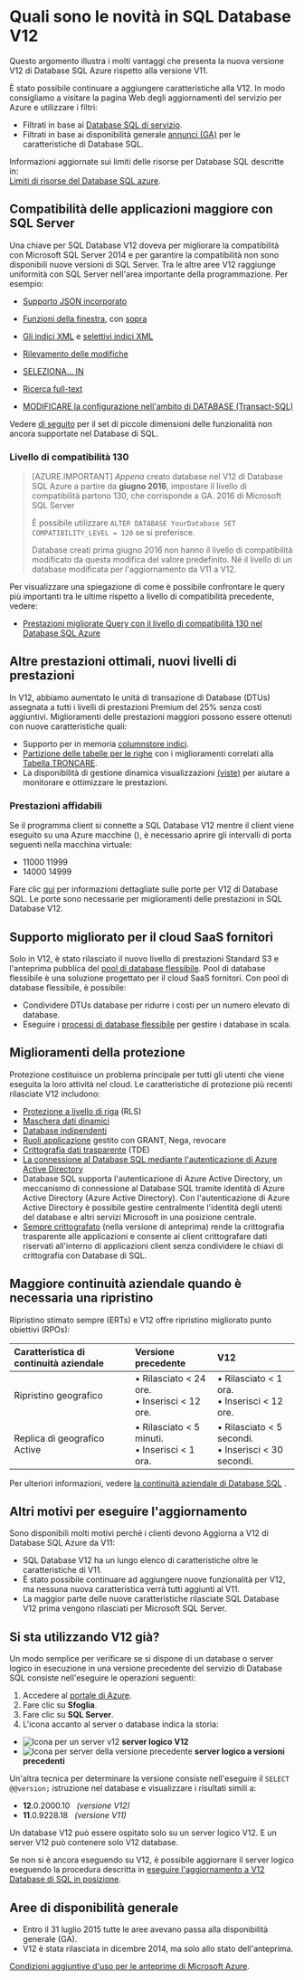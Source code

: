 <properties
    pageTitle="Quali sono le novità in SQL Database V12 | Microsoft Azure"
    description="Descrive il motivo per cui usufruire sistemi aziendali che utilizzano il Database di SQL Azure nel cloud, eseguire l'aggiornamento alla versione V12."
    services="sql-database"
    documentationCenter=""
    authors="MightyPen"
    manager="jhubbard"
    editor=""/>


<tags
    ms.service="sql-database"
    ms.workload="data-management"
    ms.tgt_pltfrm="na"
    ms.devlang="na"
    ms.topic="article"
    ms.date="08/15/2016"
    ms.author="genemi"/>


# <a name="whats-new-in-sql-database-v12"></a>Quali sono le novità in SQL Database V12


Questo argomento illustra i molti vantaggi che presenta la nuova versione V12 di Database SQL Azure rispetto alla versione V11.


È stato possibile continuare a aggiungere caratteristiche alla V12. In modo consigliamo a visitare la pagina Web degli aggiornamenti del servizio per Azure e utilizzare i filtri:


- Filtrati in base ai [Database SQL di servizio](https://azure.microsoft.com/updates/?service=sql-database).
- Filtrati in base ai disponibilità generale [annunci (GA)](http://azure.microsoft.com/updates/?service=sql-database&update-type=general-availability) per le caratteristiche di Database SQL.


Informazioni aggiornate sui limiti delle risorse per Database SQL descritte in:<br/>[Limiti di risorse del Database SQL azure](sql-database-resource-limits.md).


## <a name="increased-application-compatibility-with-sql-server"></a>Compatibilità delle applicazioni maggiore con SQL Server


Una chiave per SQL Database V12 doveva per migliorare la compatibilità con Microsoft SQL Server 2014 e per garantire la compatibilità non sono disponibili nuove versioni di SQL Server. Tra le altre aree V12 raggiunge uniformità con SQL Server nell'area importante della programmazione. Per esempio:

- [Supporto JSON incorporato](https://msdn.microsoft.com/library/dn921897.aspx)

- [Funzioni della finestra](http://msdn.microsoft.com/library/ms189798.aspx), con [sopra](http://msdn.microsoft.com/library/ms189461.aspx)

- [Gli indici XML](http://msdn.microsoft.com/library/bb934097.aspx) e [selettivi indici XML](http://msdn.microsoft.com/library/jj670104.aspx)

- [Rilevamento delle modifiche](http://msdn.microsoft.com/library/bb933875.aspx)

- [SELEZIONA... IN](http://msdn.microsoft.com/library/ms188029.aspx)

- [Ricerca full-text](http://msdn.microsoft.com/library/ms142571.aspx)

- [MODIFICARE la configurazione nell'ambito di DATABASE (Transact-SQL)](http://msdn.microsoft.com/library/mt629158.aspx)

Vedere [di seguito](sql-database-transact-sql-information.md) per il set di piccole dimensioni delle funzionalità non ancora supportate nel Database di SQL.


### <a name="compatibility-level-130"></a>Livello di compatibilità 130


> [AZURE.IMPORTANT] *Appena* creato database nel V12 di Database SQL Azure a partire da **giugno 2016**, impostare il livello di compatibilità partono 130, che corrisponde a GA. 2016 di Microsoft SQL Server
> 
> È possibile utilizzare `ALTER DATABASE YourDatabase SET COMPATIBILITY_LEVEL = 120` se si preferisce.
> 
> Database creati prima giugno 2016 non hanno il livello di compatibilità modificato da questa modifica del valore predefinito. Né il livello di un database modificata per l'aggiornamento da V11 a V12.



Per visualizzare una spiegazione di come è possibile confrontare le query più importanti tra le ultime rispetto a livello di compatibilità precedente, vedere:

- [Prestazioni migliorate Query con il livello di compatibilità 130 nel Database SQL Azure](sql-database-compatibility-level-query-performance-130.md)



## <a name="more-premium-performance-new-performance-levels"></a>Altre prestazioni ottimali, nuovi livelli di prestazioni


In V12, abbiamo aumentato le unità di transazione di Database (DTUs) assegnata a tutti i livelli di prestazioni Premium del 25% senza costi aggiuntivi. Miglioramenti delle prestazioni maggiori possono essere ottenuti con nuove caratteristiche quali:


- Supporto per in memoria [columnstore indici](http://msdn.microsoft.com/library/gg492153.aspx).
- [Partizione delle tabelle per le righe](http://msdn.microsoft.com/library/ms187802.aspx) con i miglioramenti correlati alla [Tabella TRONCARE](http://msdn.microsoft.com/library/ms177570.aspx).
- La disponibilità di gestione dinamica visualizzazioni [(viste)](http://msdn.microsoft.com/library/ms188754.aspx) per aiutare a monitorare e ottimizzare le prestazioni.


### <a name="reliable-performance"></a>Prestazioni affidabili


Se il programma client si connette a SQL Database V12 mentre il client viene eseguito su una Azure macchine (), è necessario aprire gli intervalli di porta seguenti nella macchina virtuale:

- 11000 11999
- 14000 14999


Fare clic [qui](sql-database-develop-direct-route-ports-adonet-v12.md) per informazioni dettagliate sulle porte per V12 di Database SQL. Le porte sono necessarie per miglioramenti delle prestazioni in SQL Database V12.


## <a name="better-support-for-cloud-saas-vendors"></a>Supporto migliorato per il cloud SaaS fornitori


Solo in V12, è stato rilasciato il nuovo livello di prestazioni Standard S3 e l'anteprima pubblica del [pool di database flessibile](sql-database-elastic-pool.md). Pool di database flessibile è una soluzione progettato per il cloud SaaS fornitori.  Con pool di database flessibile, è possibile:


- Condividere DTUs database per ridurre i costi per un numero elevato di database.
- Eseguire i [processi di database flessibile](sql-database-elastic-jobs-overview.md) per gestire i database in scala.


## <a name="security-enhancements"></a>Miglioramenti della protezione


Protezione costituisce un problema principale per tutti gli utenti che viene eseguita la loro attività nel cloud. Le caratteristiche di protezione più recenti rilasciate V12 includono:


- [Protezione a livello di riga](http://msdn.microsoft.com/library/dn765131.aspx) (RLS)
- [Maschera dati dinamici](sql-database-dynamic-data-masking-get-started.md)
- [Database indipendenti](http://msdn.microsoft.com/library/ff929188.aspx)
- [Ruoli applicazione](http://msdn.microsoft.com/library/ms190998.aspx) gestito con GRANT, Nega, revocare
- [Crittografia dati trasparente](http://msdn.microsoft.com/library/0bf7e8ff-1416-4923-9c4c-49341e208c62.aspx) (TDE)
- [La connessione al Database SQL mediante l'autenticazione di Azure Active Directory](sql-database-aad-authentication.md)
 - Database SQL supporta l'autenticazione di Azure Active Directory, un meccanismo di connessione al Database SQL tramite identità di Azure Active Directory (Azure Active Directory). Con l'autenticazione di Azure Active Directory è possibile gestire centralmente l'identità degli utenti del database e altri servizi Microsoft in una posizione centrale.
- [Sempre crittografato](https://msdn.microsoft.com/library/mt163865.aspx) (nella versione di anteprima) rende la crittografia trasparente alle applicazioni e consente ai client crittografare dati riservati all'interno di applicazioni client senza condividere le chiavi di crittografia con Database di SQL.


## <a name="increased-business-continuity-when-recovery-is-needed"></a>Maggiore continuità aziendale quando è necessaria una ripristino


Ripristino stimato sempre (ERTs) e V12 offre ripristino migliorato punto obiettivi (RPOs):


| Caratteristica di continuità aziendale | Versione precedente | V12 |
| :-- | :-- | :-- |
| Ripristino geografico | • Rilasciato < 24 ore.<br/>• Inserisci < 12 ore. | • Rilasciato < 1 ora.<br/>• Inserisci < 12 ore. |
| Replica di geografico Active | • Rilasciato < 5 minuti.<br/>• Inserisci < 1 ora. | • Rilasciato < 5 secondi.<br/>• Inserisci < 30 secondi. |


Per ulteriori informazioni, vedere [la continuità aziendale di Database SQL](sql-database-business-continuity.md) .


## <a name="more-reasons-to-upgrade-now"></a>Altri motivi per eseguire l'aggiornamento


Sono disponibili molti motivi perché i clienti devono Aggiorna a V12 di Database SQL Azure da V11:


- SQL Database V12 ha un lungo elenco di caratteristiche oltre le caratteristiche di V11.
- È stato possibile continuare ad aggiungere nuove funzionalità per V12, ma nessuna nuova caratteristica verrà tutti aggiunti al V11.
- La maggior parte delle nuove caratteristiche rilasciate SQL Database V12 prima vengono rilasciati per Microsoft SQL Server.


## <a name="are-you-using-v12-already"></a>Si sta utilizzando V12 già?


Un modo semplice per verificare se si dispone di un database o server logico in esecuzione in una versione precedente del servizio di Database SQL consiste nell'eseguire le operazioni seguenti:


1. Accedere al [portale di Azure](https://portal.azure.com/).
2. Fare clic su **Sfoglia**.
3. Fare clic su **SQL Server**.
4. L'icona accanto al server o database indica la storia:
 - ![Icona per un server v12](./media/sql-database-v12-whats-new/v12_icon.png) **server logico V12**
 - ![Icona per server della versione precedente](./media/sql-database-v12-whats-new/earlier_icon.png) **server logico a versioni precedenti**


Un'altra tecnica per determinare la versione consiste nell'eseguire il `SELECT @@version;` istruzione nel database e visualizzare i risultati simili a:


- **12**.0.2000.10 &nbsp; *(versione V12)*
- **11**.0.9228.18 &nbsp; *(versione V11)*


Un database V12 può essere ospitato solo su un server logico V12. E un server V12 può contenere solo V12 database.


Se non si è ancora eseguendo su V12, è possibile aggiornare il server logico eseguendo la procedura descritta in [eseguire l'aggiornamento a V12 Database di SQL in posizione](sql-database-v12-plan-prepare-upgrade.md).


## <a name="V12AzureSqlDbPreviewGaTable"></a>Aree di disponibilità generale


- Entro il 31 luglio 2015 tutte le aree avevano passa alla disponibilità generale (GA).
- V12 è stata rilasciata in dicembre 2014, ma solo allo stato dell'anteprima.

[Condizioni aggiuntive d'uso per le anteprime di Microsoft Azure](https://azure.microsoft.com/support/legal/preview-supplemental-terms/).
